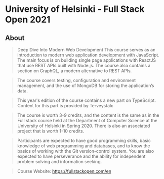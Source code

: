# University of Helsinki - Full Stack Open 2021

## About
>Deep Dive Into Modern Web Development
This course serves as an introduction to modern web application development with JavaScript. The main focus is on building single page applications with ReactJS that use REST APIs built with Node.js. The course also contains a section on GraphQL, a modern alternative to REST APIs.

>The course covers testing, configuration and environment management, and the use of MongoDB for storing the application’s data.

>This year's edition of the course contains a new part on TypeScript. Content for this part is provided by Terveystalo

>The course is worth 3-9 credits, and the content is the same as in the Full stack course held at the Department of Computer Science at the University of Helsinki in Spring 2020. There is also an associated project that is worth 1-10 credits.

>Participants are expected to have good programming skills, basic knowledge of web programming and databases, and to know the basics of working with the Git version-control system. You are also expected to have perseverance and the ability for independent problem solving and information seeking.

>Course Website: https://fullstackopen.com/en

